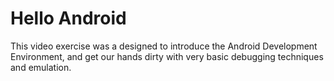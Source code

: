 # Hello Android
This video exercise was a designed to introduce the Android Development Environment, and get our hands dirty with very basic debugging techniques and emulation.
